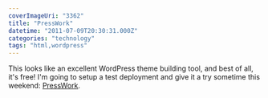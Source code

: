 ```yaml
---
coverImageUri: "3362"
title: "PressWork"
datetime: "2011-07-09T20:30:31.000Z"
categories: "technology"
tags: "html,wordpress"
---
```


This looks like an excellent WordPress theme building tool, and best of all, it's free! I'm going to setup a test deployment and give it a try sometime this weekend: [PressWork](http://presswork.me/).
